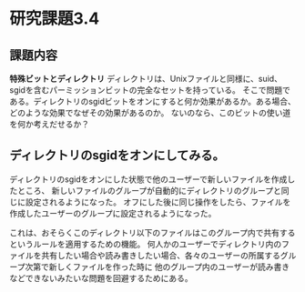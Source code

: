 # 研究課題3.4

## 課題内容
**特殊ビットとディレクトリ** ディレクトリは、Unixファイルと同様に、suid、sgidを含むパーミッションビットの完全なセットを持っている。
そこで問題である。ディレクトリのsgidビットをオンにすると何か効果があるか。ある場合、どのような効果でなぜその効果があるのか。
ないのなら、このビットの使い道を何か考えだせるか？

## ディレクトリのsgidをオンにしてみる。
ディレクトリのsgidをオンにした状態で他のユーザーで新しいファイルを作成したところ、
新しいファイルのグループが自動的にディレクトリのグループと同じに設定されるようになった。
オフにした後に同じ操作をしたら、ファイルを作成したユーザーのグループに設定されるようになった。

これは、おそらくこのディレクトリ以下のファイルはこのグループ内で共有するというルールを適用するための機能。
何人かのユーザーでディレクトリ内のファイルを共有したい場合や読み書きしたい場合、各々のユーザーの所属するグループ次第で新しくファイルを作った時に
他のグループ内のユーザーが読み書きなどできないみたいな問題を回避するためにある。

